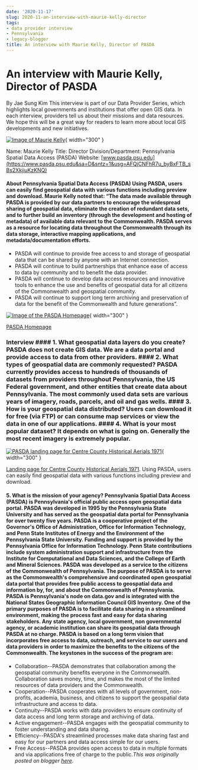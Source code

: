 ```yaml
---
date: '2020-11-17'
slug: 2020-11-an-interview-with-maurie-kelly-director
tags:
- data provider interview
- Pennsylvania
- legacy-blogger
title: An interview with Maurie Kelly, Director of PASDA
---
```


# An interview with Maurie Kelly, Director of PASDA

By Jae Sung Kim This interview is part of our Data Provider Series, which highlights local governments and institutions that offer open GIS data. In each interview, providers tell us about their missions and data resources. We hope this will be a great way for readers to learn more about local GIS developments and new initiatives. 

[![Image of Maurie Kelly](https://blogger.googleusercontent.com/img/a/AVvXsEjZriYck29Dvk0KtMU0-_d6XLLwj9B7uYiWJK_FuRKffTLTpzNJDJYW27Lgoon-W3wixo8JH9KTdFw6elwt7dUD7ySif1NBA4XDsEto4xS6oRzm_TkWvb-rel9WycufvcnHD4-GJSeAauk8iZRd18tFAuGW62yqQbUj3xLseUJjpxS1pRclze4A5EHOlA=w319-h319)](https://blogger.googleusercontent.com/img/a/AVvXsEjZriYck29Dvk0KtMU0-_d6XLLwj9B7uYiWJK_FuRKffTLTpzNJDJYW27Lgoon-W3wixo8JH9KTdFw6elwt7dUD7ySif1NBA4XDsEto4xS6oRzm_TkWvb-rel9WycufvcnHD4-GJSeAauk8iZRd18tFAuGW62yqQbUj3xLseUJjpxS1pRclze4A5EHOlA=s200){ width="300" }

 [](https://sites.google.com/umn.edu/btaa-gdp/news/2020/11/09-wi-parcels/17-maurie-kelly?authuser=0#h.wrw8rxdoccf0)Name: Maurie Kelly [](https://sites.google.com/umn.edu/btaa-gdp/news/2020/11/09-wi-parcels/17-maurie-kelly?authuser=0#h.wrw8rxdoccf0)Title: Director [](https://sites.google.com/umn.edu/btaa-gdp/news/2020/11/09-wi-parcels/17-maurie-kelly?authuser=0#h.wrw8rxdoccf0)Division/Department: Pennsylvania Spatial Data Access (PASDA) [](https://sites.google.com/umn.edu/btaa-gdp/news/2020/11/09-wi-parcels/17-maurie-kelly?authuser=0#h.wrw8rxdoccf0)Website: [www.pasda.psu.edu](https://www.pasda.psu.edu&sa=D&sntz=1&usg=AFQjCNFhR7u_byBxFTB_sBs2XkjiuKzKNQ) [](https://sites.google.com/umn.edu/btaa-gdp/news/2020/11/09-wi-parcels/17-maurie-kelly?authuser=0#h.lb63ov509zep)

#### About Pennsylvania Spatial Data Access (PASDA) Using PASDA, users can easily find geospatial data with various functions including preview and download. Maurie Kelly noted that: <!-- more --> “The data made available through PASDA is provided by our data partners to encourage the widespread sharing of geospatial data, eliminate the creation of redundant data sets, and to further build an inventory (through the development and hosting of metadata) of available data relevant to the Commonwealth. PASDA serves as a resource for locating data throughout the Commonwealth through its data storage, interactive mapping applications, and metadata/documentation efforts.
 * PASDA will continue to provide free access to and storage of geospatial data that can be shared by anyone with an Internet connection.
 * PASDA will continue to build partnerships that enhance ease of access to data by community and to benefit the data provider.
 * PASDA will continue to develop data access resources and innovative tools to enhance the use and benefits of geospatial data for all citizens of the Commonwealth and geospatial community.
 * PASDA will continue to support long term archiving and preservation of data for the benefit of the Commonwealth and future generations”. 

[![Image of the PASDA Homepage](https://blogger.googleusercontent.com/img/a/AVvXsEjWZ05udKd_vYWp28cv_F4loRba7tVyVUEpHbTbTDfqRN8FtS1To6j0FGMNH5yxa_YS6r5ju8y2poL3uf9oS-tzhV0LVl44OpU0ZOoSOt1g7dflY794PMViUQsrI2nksd_CWjgmqJu4eR1nj5jsanWa78Y8ItbwANRSNvuagXbIbOw-Lo-hwcujtsux-A=w617-h871)](https://blogger.googleusercontent.com/img/a/AVvXsEjWZ05udKd_vYWp28cv_F4loRba7tVyVUEpHbTbTDfqRN8FtS1To6j0FGMNH5yxa_YS6r5ju8y2poL3uf9oS-tzhV0LVl44OpU0ZOoSOt1g7dflY794PMViUQsrI2nksd_CWjgmqJu4eR1nj5jsanWa78Y8ItbwANRSNvuagXbIbOw-Lo-hwcujtsux-A=s870){ width="300" }

 [PASDA Homepage](http://www.google.com/url?q=http://www.pasda.psu.edu&sa=D&sntz=1&usg=AFQjCNEUkOuFYlWL354JMcN7-PtN3UeRAA) [](https://sites.google.com/umn.edu/btaa-gdp/news/2020/11/09-wi-parcels/17-maurie-kelly?authuser=0#h.y8uo8di1gw50)

### Interview #### 1. What geospatial data layers do you create? PASDA does not create GIS data. We are a data portal and provide access to data from other providers. #### 2. What types of geospatial data are commonly requested? PASDA currently provides access to hundreds of thousands of datasets from providers throughout Pennsylvania, the US Federal government, and other entities that create data about Pennsylvania. The most commonly used data sets are various years of imagery, roads, parcels, and oil and gas wells. #### 3. How is your geospatial data distributed? Users can download it for free (via FTP) or can consume map services or view the data in one of our applications. #### 4. What is your most popular dataset? It depends on what is going on. Generally the most recent imagery is extremely popular. 

[![PASDA landing page for Centre County Historical Aerials 1971](https://blogger.googleusercontent.com/img/a/AVvXsEi0oxflOphJ2soo599I9lCkd9JNA77hiTfG61SG8iqk5va1yRcZhjZ5LM9k3wgQ87TEMpSddLPABGBr969tJ0ws8FdEaF-fAv0uL9mOqm9GMPno0_OamJt1BStwC0S1eQ8lHFCjAlK2uhAxFJVbDmNlyezR7mvGryb48zovcJeNOUvKOtQ8PJTMU1vY4g=w643-h597)](https://blogger.googleusercontent.com/img/a/AVvXsEi0oxflOphJ2soo599I9lCkd9JNA77hiTfG61SG8iqk5va1yRcZhjZ5LM9k3wgQ87TEMpSddLPABGBr969tJ0ws8FdEaF-fAv0uL9mOqm9GMPno0_OamJt1BStwC0S1eQ8lHFCjAlK2uhAxFJVbDmNlyezR7mvGryb48zovcJeNOUvKOtQ8PJTMU1vY4g=s616){ width="300" }

 [Landing page for Centre County Historical Aerials 1971](https://www.pasda.psu.edu/Fuci/FDataSummary.aspx%3Fdataset%3D1082&sa=D&sntz=1&usg=AFQjCNHqoCSnDWzilNklb2XAu5ILDRoy8g). Using PASDA, users can easily find geospatial data with various functions including preview and download.

#### 5. What is the mission of your agency? Pennsylvania Spatial Data Access (PASDA) is Pennsylvania's official public access open geospatial data portal. PASDA was developed in 1995 by the Pennsylvania State University and has served as the geospatial data portal for Pennsylvania for over twenty five years. PASDA is a cooperative project of the Governor's Office of Administration, Office for Information Technology, and Penn State Institutes of Energy and the Environment of the Pennsylvania State University. Funding and support is provided by the Pennsylvania Office for Information Technology. Penn State contributions include system administration support and infrastructure from the Institute for Computational and Data Sciences, and the College of Earth and Mineral Sciences. PASDA was developed as a service to the citizens of the Commonwealth of Pennsylvania. The purpose of PASDA is to serve as the Commonwealth's comprehensive and coordinated open geospatial data portal that provides free public access to geospatial data and information by, for, and about the Commonwealth of Pennsylvania. PASDA is Pennsylvania's node on data.gov and is integrated with the National States Geographic Information Council GIS Inventory. One of the primary purposes of PASDA is to facilitate data sharing in a streamlined environment, making the process fast and easy for data sharing stakeholders. Any state agency, local government, non governmental agency, or academic institution can share its geospatial data through PASDA at no charge. PASDA is based on a long term vision that incorporates free access to data, outreach, and service to our users and data providers in order to maximize the benefits to the citizens of the Commonwealth. The keystones in the success of the program are:
 * Collaboration--PASDA demonstrates that collaboration among the geospatial community benefits everyone in the Commonwealth. Collaboration saves money, time, and makes the most of the limited resources of data providers and the Commonwealth.
 * Cooperation--PASDA cooperates with all levels of government, non-profits, academia, business, and citizens to support the geospatial data infrastructure and access to data.
 * Continuity--PASDA works with data providers to ensure continuity of data access and long term storage and archiving of data.
 * Active engagement--PASDA engages with the geospatial community to foster understanding and data sharing.
 * Efficiency--PASDA's streamlined processes make data sharing fast and easy for our partners and data access simple for our users.
 * Free Access--PASDA provides open access to data in multiple formats and via applications free of charge to the public.*This was originally posted on blogger [here](https://geobtaa.blogspot.com/2020/11/an-interview-with-maurie-kelly-director.html)*.


